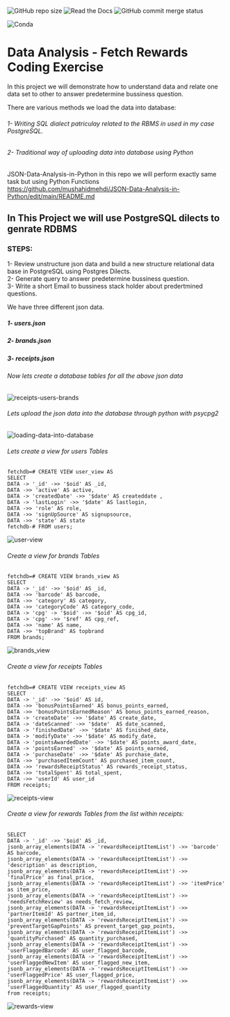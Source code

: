 
![GitHub repo size](https://img.shields.io/github/repo-size/mushahidmehdi/Data-Analysis-Using-PostgreSQL-dialects?style=plastic)
![Read the Docs](https://img.shields.io/readthedocs/pip?style=plastic)
![GitHub commit merge status](https://img.shields.io/github/commit-status/mushahidmehdi/Full-Stack-Web-Application/main/c49a9cf916c11d163b7b4d1256b89c211793d6ee)

![Conda](https://img.shields.io/conda/pn/conda-forge/python)



# Data Analysis - Fetch Rewards Coding Exercise 
In this project we will demonstrate how to understand data and relate one data set to other to answer predetermine bussiness question.

There are various methods we load the data into database:


###### 1- Writing SQL dialect patriculay related to the RBMS in used in my case PostgreSQL.
###### 2- Traditional way of uploading data into database using Python

JSON-Data-Analysis-in-Python in this repo we will perform exactly same task but using Python Functions                                                             
https://github.com/mushahidmehdi/JSON-Data-Analysis-in-Python/edit/main/README.md

## In This Project we will use PostgreSQL dilects to genrate RDBMS

### STEPS:

1- Review unstructure json data and build a new structure relational data base in PostgreSQL using Postgres Dilects.                                                 
2- Generate query to answer predetermine bussiness question.                                                                                          
3- Write a short Email to bussiness stack holder about predertmined questions.                                                                                         

We have three different json data.

##### 1- users.json
##### 2- brands.json
##### 3- receipts.json


###### Now lets create a database tables for all the above json data

![receipts-users-brands](https://user-images.githubusercontent.com/66418035/122520611-7ecda480-d01c-11eb-96d3-e88e39a9c29f.png)

###### Lets upload the json data into the database through python with psycpg2 

![loading-data-into-database](https://user-images.githubusercontent.com/66418035/122520740-ab81bc00-d01c-11eb-86ef-d2075cd19f74.png)



###### Lets create a view for users Tables


    fetchdb=# CREATE VIEW user_view AS 
    SELECT
    DATA -> '_id' ->> '$oid' AS _id,
    DATA ->> 'active' AS active,
    DATA -> 'createdDate' ->> '$date' AS createddate ,
    DATA -> 'lastLogin' ->> '$date' AS lastlogin,
    DATA ->> 'role' AS role,
    DATA ->> 'signUpSource' AS signupsource,
    DATA ->> 'state' AS state
    fetchdb-# FROM users;
    
 ![user-view](https://user-images.githubusercontent.com/66418035/122521241-42e70f00-d01d-11eb-84a9-bc9887a35beb.png)


###### Create a view for brands Tables


    fetchdb=# CREATE VIEW brands_view AS
    SELECT
    DATA -> '_id' ->> '$oid' AS _id,
    DATA ->> 'barcode' AS barcode,
    DATA ->> 'category' AS category,
    DATA ->> 'categoryCode' AS category_code,
    DATA -> 'cpg' -> '$oid' ->> '$oid' AS cpg_id,
    DATA -> 'cpg' ->> '$ref' AS cpg_ref,
    DATA ->> 'name' AS name,
    DATA ->> 'topBrand' AS topbrand 
    FROM brands;

![brands_view](https://user-images.githubusercontent.com/66418035/122521273-4da1a400-d01d-11eb-9a22-a904123053f0.png)




###### Create a view for receipts Tables
    
    fetchdb=# CREATE VIEW receipts_view AS
    SELECT
    DATA -> '_id' ->> '$oid' AS id,
    DATA ->> 'bonusPointsEarned' AS bonus_points_earned,
    DATA ->> 'bonusPointsEarnedReason' AS bonus_points_earned_reason,
    DATA -> 'createDate' ->> '$date' AS create_date, 
    DATA -> 'dateScanned' ->> '$date'  AS date_scanned,
    DATA -> 'finishedDate' ->> '$date' AS finished_date,
    DATA -> 'modifyDate' ->> '$date' AS modify_date,
    DATA -> 'pointsAwardedDate' ->> '$date' AS points_award_date,
    DATA -> 'pointsEarned' ->> '$date' AS points_earned,
    DATA -> 'purchaseDate' ->> '$date' AS purchase_date,
    DATA ->> 'purchasedItemCount' AS purchased_item_count,
    DATA ->> 'rewardsReceiptStatus' AS rewards_receipt_status,
    DATA ->> 'totalSpent' AS total_spent,
    DATA ->> 'userId' AS user_id
    FROM receipts;
    
    
![receipts-view](https://user-images.githubusercontent.com/66418035/122521303-55f9df00-d01d-11eb-9a09-068b2a7f1704.png)
    
    
    
   
    
###### Create a view for rewards Tables from the list within receipts:
    
    SELECT 
    DATA -> '_id' ->> '$oid' AS _id,
    jsonb_array_elements(DATA -> 'rewardsReceiptItemList') ->> 'barcode' AS barcode,
    jsonb_array_elements(DATA -> 'rewardsReceiptItemList') ->> 'description' as description,
    jsonb_array_elements(DATA -> 'rewardsReceiptItemList') ->> 'finalPrice' as final_price,
    jsonb_array_elements(DATA -> 'rewardsReceiptItemList') ->> 'itemPrice' as item_price,
    jsonb_array_elements(DATA -> 'rewardsReceiptItemList') ->> 'needsFetchReview' as needs_fetch_review,
    jsonb_array_elements(DATA -> 'rewardsReceiptItemList') ->> 'partnerItemId' AS partner_item_id,
    jsonb_array_elements(DATA -> 'rewardsReceiptItemList') ->> 'preventTargetGapPoints' AS prevent_target_gap_points,
    jsonb_array_elements(DATA -> 'rewardsReceiptItemList') ->> 'quantityPurchased' AS quantity_purchased,
    jsonb_array_elements(DATA -> 'rewardsReceiptItemList') ->> 'userFlaggedBarcode' AS user_flagged_barcode,
    jsonb_array_elements(DATA -> 'rewardsReceiptItemList') ->> 'userFlaggedNewItem' AS user_flagged_new_item,
    jsonb_array_elements(DATA -> 'rewardsReceiptItemList') ->> 'userFlaggedPrice' AS user_flagged_price,
    jsonb_array_elements(DATA -> 'rewardsReceiptItemList') ->> 'userFlaggedQuantity' AS user_flagged_quantity
    from receipts;

   
![rewards-view](https://user-images.githubusercontent.com/66418035/122521323-5e521a00-d01d-11eb-8560-46914d487a66.png)




